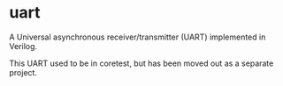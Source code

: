 uart
====

A Universal asynchronous receiver/transmitter (UART) implemented in Verilog.

This UART used to be in coretest, but has been moved out as a separate
project.


